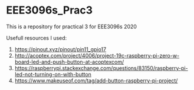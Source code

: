 # EEE3096s_Prac3
This is a repository for practical 3 for EEE3096s 2020

Usefull resources I used:
1. https://pinout.xyz/pinout/pin11_gpio17
2. http://acoptex.com/project/4006/project-19c-raspberry-pi-zero-w-board-led-and-push-button-at-acoptexcom/
3. https://raspberrypi.stackexchange.com/questions/83150/raspberry-pi-led-not-turning-on-with-button
4. https://www.makeuseof.com/tag/add-button-raspberry-pi-project/

